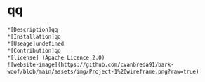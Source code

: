 # qq
    *[Description]qq
    *[Installation]qq
    *[Useage]undefined
    *[Contribution]qq
    *[license] (Apache Licence 2.0)
    ![website-image](https://github.com/cvanbreda91/bark-woof/blob/main/assets/img/Project-1%20wireframe.png?raw=true)
